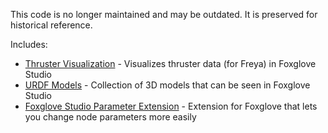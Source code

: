 This code is no longer maintained and may be outdated. It is preserved for historical reference.

Includes:
- [Thruster Visualization](./thruster-visualization/README.md) - Visualizes thruster data (for Freya) in Foxglove Studio
- [URDF Models](./urdf-models/README.md) - Collection of 3D models that can be seen in Foxglove Studio
- [Foxglove Studio Parameter Extension](./foxglove-extensions/parameter-slider-extension/README.md) - Extension for Foxglove that lets you change node parameters more easily
